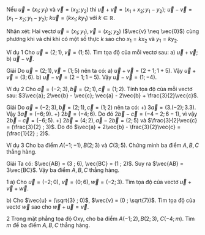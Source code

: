 Nếu $\vec{u} = (x_1 ; y_1)$ và $\vec{v} = (x_2 ; y_2)$ thì
$\vec{u} + \vec{v} = (x_1 + x_2 ; y_1 - y_2);$
$\vec{u} - \vec{v} = (x_1 - x_2 ; y_1 - y_2);$
$k\vec{u} = (kx_1 ; ky_1)$ với $k \in \mathbb{R}.$

Nhận xét: Hai vectơ $\vec{u} = (x_1 ; y_1), \vec{v} = (x_2 ; y_2)$ ($\vec{v} \neq \vec{0}$) cùng phương khi và chỉ khi có một số thực $k$ sao cho $x_1 = kx_2$ và $y_1 = ky_2$.

Ví dụ 1 Cho $\vec{u} = (2 ; 1), \vec{v} = (1 ; 5)$. Tìm tọa độ của mỗi vectơ sau:
a) $\vec{u} + \vec{v}$;        b) $\vec{u} - \vec{v}$.

Giải
Do $\vec{u} = (2 ; 1), \vec{v} = (1 ; 5)$ nên ta có:
a) $\vec{u} + \vec{v} = (2 + 1 ; 1 + 5)$. Vậy $\vec{u} + \vec{v} = (3 ; 6)$.
b) $\vec{u} - \vec{v} = (2 - 1 ; 1 - 5)$. Vậy $\vec{u} - \vec{v} = (1 ; -4)$.

Ví dụ 2 Cho $\vec{a} = (-2 ; 3), \vec{b} = (2 ; 1), \vec{c} = (1 ; 2)$. Tính tọa độ của mỗi vectơ sau: $3\vec{a}; 2\vec{b} - \vec{c}; \vec{a} - 2\vec{b} + \frac{3}{2}\vec{c}$.

Giải
Do $\vec{a} = (-2 ; 3), \vec{b} = (2 ; 1), \vec{c} = (1 ; 2)$ nên ta có:
+) $3\vec{a} = (3 . (-2) ; 3 . 3)$. Vậy $3\vec{a} = (-6 ; 9)$.
+) $2\vec{b} = (-4 ; 6)$.
Do đó $2\vec{b} - \vec{c} = (-4 - 2 ; 6 - 1)$, vì vậy $2\vec{b} - \vec{c} = (-6 ; 5)$.
+) $2\vec{b} = (4 ; 2), \vec{a} - 2\vec{b} = (2 ; 5)$ và $\frac{3}{2}\vec{c} = (\frac{3}{2} ; 3)$.
Do đó $\vec{a} + 2\vec{b} - \frac{3}{2}\vec{c} = (\frac{1}{2} ; 2)$.

Ví dụ 3 Cho ba điểm $A(-1 ; -1), B(2 ; 3)$ và $C(3 ; 5)$. Chứng minh ba điểm $A, B, C$ thẳng hàng.

Giải
Ta có: $\vec{AB} = (3 ; 6), \vec{BC} = (1 ; 2)$. Suy ra $\vec{AB} = 3\vec{BC}$.
Vậy ba điểm $A, B, C$ thẳng hàng.

1 a) Cho $\vec{u} = (-2 ; 0)$,
$\vec{v} = (0 ; 6), \vec{w} = (-2 ; 3)$.
Tìm tọa độ của vectơ
$\vec{u} + \vec{v} + \vec{w}$.

b) Cho $\vec{u} = (\sqrt{3} ; 0)$,
$\vec{v} = (0 ; \sqrt{7})$.
Tìm tọa độ của vectơ $\vec{w}$
sao cho $\vec{w} + \vec{u} = \vec{v}$.

2 Trong mặt phẳng tọa độ Oxy, cho ba điểm
$A(-1 ; 2), B(2 ; 3)$,
$C(-4 ; m)$. Tìm $m$ để ba
điểm $A, B, C$ thẳng hàng.